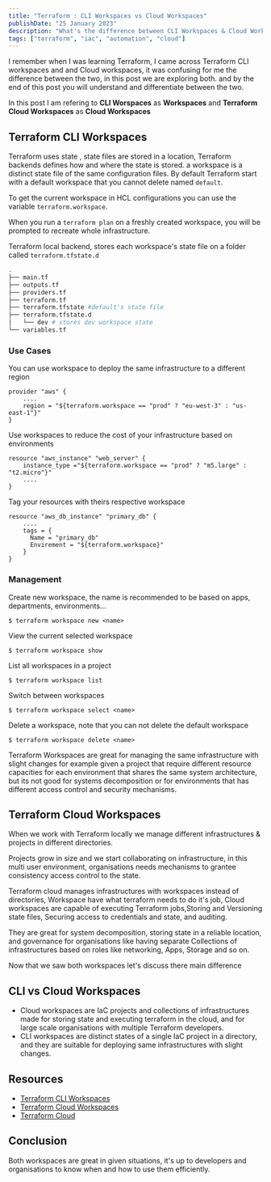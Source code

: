 ```yaml
---
title: "Terraform : CLI Workspaces vs Cloud Workspaces"
publishDate: "25 January 2023"
description: "What's the difference between CLI Workspaces & Cloud Workspaces"
tags: ["terraform", "iac", "automation", "cloud"]
---
```


I remember when I was learning Terraform, I came across Terraform CLI workspaces and and Cloud workspaces, it was confusing for me the difference between the two, in this post we are exploring both. and by the end of this post you will understand and differentiate between the two.

In this post I am refering to **CLI Worspaces** as **Workspaces** and **Terraform Cloud Workspaces** as **Cloud Workspaces**

## Terraform CLI Workspaces

Terraform uses state , state files are stored in a location, Terraform backends defines how and where the state is stored. a workspace is a distinct state file of the same configuration files. By default Terraform start with a default workspace that you cannot delete named `default`.

To get the current workspace in HCL configurations you can use the variable `terraform.workspace`.

When you run a `terraform plan` on a freshly created workspace, you will be prompted to recreate whole infrastructure.

Terraform local backend, stores each workspace's state file on a folder called `terraform.tfstate.d`

```bash
.
├── main.tf
├── outputs.tf
├── providers.tf
├── terraform.tf
├── terraform.tfstate #default's state file
├── terraform.tfstate.d
│   └── dev # stores dev workspace state
└── variables.tf

```

### Use Cases

You can use workspace to deploy the same infrastructure to a different region

```hcl
provider "aws" {
    ....
	region = "${terraform.workspace == "prod" ? "eu-west-3" : "us-east-1"}"
}
```

Use workspaces to reduce the cost of your infrastructure based on environments

```hcl
resource "aws_instance" "web_server" {
	instance_type ="${terraform.workspace == "prod" ? "m5.large" : "t2.micro"}"
	....
}
```

Tag your resources with theirs respective workspace

```hcl
resource "aws_db_instance" "primary_db" {
    ....
    tags = {
      Name = "primary_db"
      Envirement = "${terraform.workspace}"
    }
}
```

### Management

Create new workspace, the name is recommended to be based on apps, departments, environments...

```shell
$ terraform workspace new <name>
```

View the current selected workspace

```shell
$ terraform workspace show
```

List all workspaces in a project

```shell
$ terraform workspace list
```

Switch between workspaces

```shell
$ terraform workspace select <name>
```

Delete a workspace, note that you can not delete the default workspace

```shell
$ terraform workspace delete <name>
```

Terraform Workspaces are great for managing the same infrastructure with slight changes for example given a project that require different resource capacities for each environment that shares the same system architecture, but its not good for systems decomposition or for environments that has different access control and security mechanisms.

## Terraform Cloud Workspaces

When we work with Terraform locally we manage different infrastructures & projects in different directories.

Projects grow in size and we start collaborating on infrastructure, in this multi user environment, organisations needs mechanisms to grantee consistency access control to the state.

Terraform cloud manages infrastructures with workspaces instead of directories, Workspace have what terraform needs to do it's job, Cloud workspaces are capable of executing Terraform jobs,Storing and Versioning state files, Securing access to credentials and state, and auditing.

They are great for system decomposition, storing state in a reliable location, and governance for organisations like having separate Collections of infrastructures based on roles like networking, Apps, Storage and so on.

Now that we saw both workspaces let's discuss there main difference

## CLI vs Cloud Workspaces

- Cloud workspaces are IaC projects and collections of infrastructures made for storing state and executing terraform in the cloud, and for large scale organisations with multiple Terraform developers.
- CLI workspaces are distinct states of a single IaC project in a directory, and they are suitable for deploying same infrastructures with slight changes.

## Resources

- [Terraform CLI Workspaces](https://developer.hashicorp.com/terraform/language/state/workspaces)
- [Terraform Cloud Workspaces](https://developer.hashicorp.com/terraform/cloud-docs/workspaces)
- [Terraform Cloud](https://app.terraform.io)

## Conclusion

Both workspaces are great in given situations, it's up to developers and organisations to know when and how to use them efficiently.
